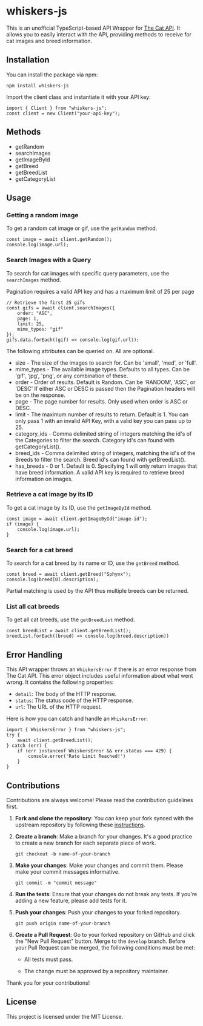 #  whiskers-js
This is an unofficial TypeScript-based API Wrapper for [The Cat API](https://thecatapi.com/). It allows you to easily interact with the API, providing methods to receive for cat images and breed information.

##  Installation

You can install the package via npm:

`npm install whiskers-js`

Import the client class and instantiate it with your API key:
```
import { Client } from "whiskers-js";
const client = new Client("your-api-key");
```

## Methods
- getRandom
- searchImages
- getImageById
- getBreed
- getBreedList
- getCategoryList

##  Usage
###  Getting a random image
To get a random cat image or gif, use the `getRandom` method. 
```
const image = await client.getRandom();
console.log(image.url);
```
### Search Images with a Query
To search for cat images with specific query parameters, use the `searchImages` method.

Pagination requires a valid API key and has a maximum limit of 25 per page
```
// Retrieve the first 25 gifs 
const gifs = await client.searchImages({
    order: "ASC", 
    page: 1, 
    limit: 25, 
    mime_types: "gif"
});
gifs.data.forEach((gif) => console.log(gif.url));
```
The following attributes can be queried on. All are optional.
- size - The size of the images to search for. Can be 'small', 'med', or 'full'.
- mime_types - The available image types. Defaults to all types. Can be 'gif', 'jpg', 'png', or any combination of these.
- order - Order of results. Default is Random. Can be 'RANDOM', 'ASC', or 'DESC' If either ASC or DESC is passed then the Pagination headers will be on the response.
- page - The page number for results. Only used when order is ASC or DESC.
- limit - The maximum number of results to return. Default is 1. You can only pass 1 with an invalid API Key, with a valid key you can pass up to 25.
- category_ids - Comma delimited string of integers matching the id's of the Categories to filter the search. Category id's can found with getCategoryList().
- breed_ids - Comma delimited string of integers, matching the id's of the Breeds to filter the search. Breed id's can found with getBreedList().
- has_breeds - 0 or 1. Default is 0. Specifying 1 will only return images that have breed information. A valid API key is required to retrieve breed information on images.

###  Retrieve a cat image by its ID
To get a cat image by its ID, use the `getImageById` method.
```
const image = await client.getImageById("image-id");
if (image) {
	console.log(image.url);
}
```
###  Search for a cat breed
To search for a cat breed by its name or ID, use the `getBreed` method.
```
const breed = await client.getBreed("Sphynx");
console.log(breed[0].description);
```
Partial matching is used by the API thus multiple breeds can be returned.
###  List all cat breeds
To get all cat breeds, use the `getBreedList` method.
```
const breedList = await client.getBreedList();
breedList.forEach((breed) => console.log(breed.description))
```
##  Error Handling
This API wrapper throws an `WhiskersError` if there is an error response from The Cat API. This error object includes useful information about what went wrong. It contains the following properties:
-  `detail`: The body of the HTTP response.
-  `status`: The status code of the HTTP response.
-  `url`: The URL of the HTTP request.

Here is how you can catch and handle an `WhiskersError`:

```
import { WhiskersError } from "whiskers-js";
try {
	await client.getBreedList();
} catch (err) {
	if (err instanceof WhiskersError && err.status === 429) {
		console.error('Rate Limit Reached!')
	}
}
```
##  Contributions
Contributions are always welcome! Please read the contribution guidelines first.
1.  **Fork and clone the repository**: You can keep your fork synced with the upstream repository by following these [instructions](https://docs.github.com/en/github/collaborating-with-issues-and-pull-requests/syncing-a-fork).

2.  **Create a branch**: Make a branch for your changes. It's a good practice to create a new branch for each separate piece of work.

	`git checkout -b name-of-your-branch `

3.  **Make your changes**: Make your changes and commit them. Please make your commit messages informative.

	`git commit -m "commit message" `

4.  **Run the tests**: Ensure that your changes do not break any tests. If you're adding a new feature, please add tests for it.

5.  **Push your changes**: Push your changes to your forked repository.

	`git push origin name-of-your-branch `

6.  **Create a Pull Request**: Go to your forked repository on GitHub and click the "New Pull Request" button. Merge to the `develop` branch. Before your Pull Request can be merged, the following conditions must be met:

	- All tests must pass.

	- The change must be approved by a repository maintainer.
	
Thank you for your contributions!
##  License
This project is licensed under the MIT License.